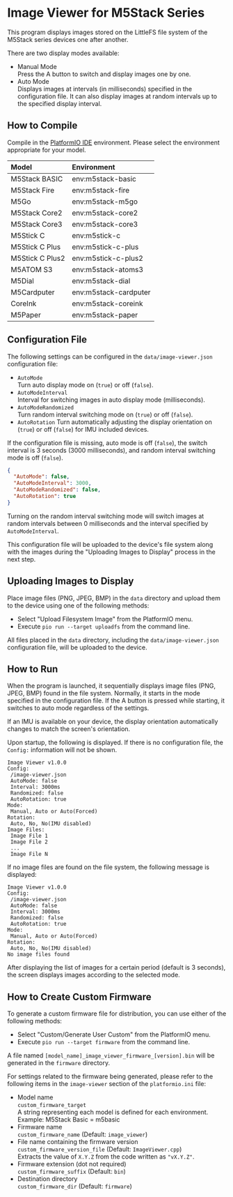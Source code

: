 # Image Viewer for M5Stack Series

This program displays images stored on the LittleFS file system of the M5Stack series devices one after another.

There are two display modes available:

* Manual Mode  
  Press the A button to switch and display images one by one.
* Auto Mode  
  Displays images at intervals (in milliseconds) specified in the configuration file. It can also display images at random intervals up to the specified display interval.

## How to Compile

Compile in the [PlatformIO IDE](https://platformio.org/platformio-ide) environment. Please select the environment appropriate for your model.

| Model            | Environment              |
| :--------------- | :------------------------|
| M5Stack BASIC    | env:m5stack-basic        |
| M5Stack Fire     | env:m5stack-fire         |
| M5Go             | env:m5stack-m5go         |
| M5Stack Core2    | env:m5stack-core2        |
| M5Stack Core3    | env:m5stack-core3        |
| M5Stick C        | env:m5stick-c            |
| M5Stick C Plus   | env:m5stick-c-plus       |
| M5Stick C Plus2  | env:m5stick-c-plus2      |
| M5ATOM S3        | env:m5stack-atoms3       |
| M5Dial           | env:m5stack-dial         |
| M5Cardputer      | env:m5stack-cardputer    |
| CoreInk          | env:m5stack-coreink      |
| M5Paper          | env:m5stack-paper        |

## Configuration File

The following settings can be configured in the `data/image-viewer.json` configuration file:

* `AutoMode`  
  Turn auto display mode on (`true`) or off (`false`).
* `AutoModeInterval`  
  Interval for switching images in auto display mode (milliseconds).
* `AutoModeRandomized`  
  Turn random interval switching mode on (`true`) or off (`false`).
* `AutoRotation`
  Turn automatically adjusting the display orientation on (`true`) or off (`false`) for IMU included devices.


If the configuration file is missing, auto mode is off (`false`), the switch interval is 3 seconds (3000 milliseconds), and random interval switching mode is off (`false`).

```json
{
  "AutoMode": false,
  "AutoModeInterval": 3000,
  "AutoModeRandomized": false,
  "AutoRotation": true
}
```

Turning on the random interval switching mode will switch images at random intervals between 0 milliseconds and the interval specified by `AutoModeInterval`.

This configuration file will be uploaded to the device's file system along with the images during the "Uploading Images to Display" process in the next step.

## Uploading Images to Display

Place image files (PNG, JPEG, BMP) in the `data` directory and upload them to the device using one of the following methods:

* Select "Upload Filesystem Image" from the PlatformIO menu.  
* Execute `pio run --target uploadfs` from the command line.

All files placed in the `data` directory, including the `data/image-viewer.json` configuration file, will be uploaded to the device.

## How to Run

When the program is launched, it sequentially displays image files (PNG, JPEG, BMP) found in the file system. Normally, it starts in the mode specified in the configuration file. If the A button is pressed while starting, it switches to auto mode regardless of the settings.

If an IMU is available on your device, the display orientation automatically changes to match the screen's orientation.

Upon startup, the following is displayed. If there is no configuration file, the `Config:` information will not be shown.

```text
Image Viewer v1.0.0
Config:
 /image-viewer.json
 AutoMode: false
 Interval: 3000ms
 Randomized: false
 AutoRotation: true
Mode:
 Manual, Auto or Auto(Forced)
Rotation:
 Auto, No, No(IMU disabled)
Image Files:
 Image File 1
 Image File 2
 ...
 Image File N
```

If no image files are found on the file system, the following message is displayed:

```text
Image Viewer v1.0.0
Config:
 /image-viewer.json
 AutoMode: false
 Interval: 3000ms
 Randomized: false
 AutoRotation: true
Mode:
 Manual, Auto or Auto(Forced)
Rotation:
 Auto, No, No(IMU disabled)
No image files found
```

After displaying the list of images for a certain period (default is 3 seconds), the screen displays images according to the selected mode.

## How to Create Custom Firmware

To generate a custom firmware file for distribution, you can use either of the following methods:

* Select "Custom/Generate User Custom" from the PlatformIO menu.
* Execute `pio run --target firmware` from the command line.

A file named `[model_name]_image_viewer_firmware_[version].bin` will be generated in the `firmware` directory.

For settings related to the firmware being generated, please refer to the following items in the `image-viewer` section of the `platformio.ini` file:

* Model name  
  `custom_firmware_target`  
  A string representing each model is defined for each environment.  
  Example: M5Stack Basic = m5basic
* Firmware name  
  `custom_firmware_name` (Default: `image_viewer`)
* File name containing the firmware version  
  `custom_firmware_version_file` (Default: `ImageViewer.cpp`)  
  Extracts the value of `X.Y.Z` from the code written as `"vX.Y.Z"`.
* Firmware extension (dot not required)  
  `custom_firmware_suffix` (Default: `bin`)
* Destination directory  
  `custom_firmware_dir` (Default: `firmware`)
